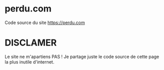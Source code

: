 # perdu.com

Code source du site https://perdu.com

# DISCLAMER 

Le site ne m'apartiens PAS ! Je partage juste le code source de cette page la plus inutile d'internet.
